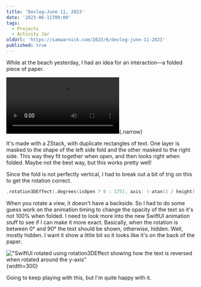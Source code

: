 ```yaml
---
title: 'Devlog—June 11, 2023'
date: '2023-06-11T09:00'
tags:
  - Projects
  - Activity Jar
oldUrl: 'https://samwarnick.com/2023/6/devlog-june-11-2023'
published: true
---
```


While at the beach yesterday, I had an idea for an interaction—a folded piece of paper.

!["A screen recording of a SwiftUI app showing a small piece of paper opening and closing"](/media/2023-06-11-papers.mp4 "😍"){.narrow}

It's made with a ZStack, with duplicate rectangles of text. One layer is masked to the shape of the left side fold and the other masked to the right side. This way they fit together when open, and then looks right when folded. Maybe not the best way, but this works pretty well!

Since the fold is not perfectly vertical, I had to break out a bit of trig on this to get the rotation correct.

```swift
.rotation3DEffect(.degrees(isOpen ? 0 : 175), axis: (-atan(2 / height), 1.0, 0.0), perspective: 0.8)
```

When you rotate a view, it doesn't have a backside. So I had to do some guess work on the animation timing to change the opacity of the text so it's not 100% when folded. I need to look more into the new SwiftUI animation stuff to see if I can make it more exact. Basically, when the rotation is between 0° and 90° the text should be shown, otherwise, hidden. Well, mostly hidden. I want it show a little bit so it looks like it's on the back of the paper.

!["SwiftUI rotated using rotation3DEffect showing how the text is reversed when rotated around the y-axis"](/media/2023-06-11-no-opacity.png "Not great"){width=300}

Going to keep playing with this, but I'm quite happy with it.
